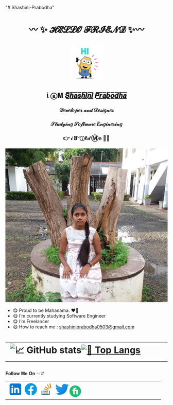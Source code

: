 "# Shashini-Prabodha" 


## <h1 align="center">〰 ✨ 𝓗𝓔𝓛𝓛𝓞 𝓕𝓡𝓘𝓔𝓝𝓓 ✨〰</b>
## <p align="center"><img src="https://raw.githubusercontent.com/Shashini-Prabodha/Shashini-Prabodha/master/asserts/hi.gif" width="100px"></p>
### <h2 align="center">ί ⓐ𝐌 𝑺̲̅𝒉̲̅𝒂̲̅𝒔̲̅𝒉̲̅𝒊̲̅𝒏̲̅𝒊̲̅ 𝑷̲̅𝒓̲̅𝒂̲̅𝒃̲̅𝒐̲̅𝒅̲̅𝒉̲̅𝒂̲̅
#### <h3 align="center">𝒟𝑒𝓋𝑒𝓁𝑜𝓅𝑒𝓇 𝒶𝓃𝒹 𝒟𝑒𝓈𝒾𝑔𝓃𝑒𝓇
#### <h3 align="center">𝒮𝓉𝓊𝒹𝓎𝒾𝓃𝑔 𝒮𝑜𝒻𝓉𝓌𝒶𝓇𝑒 𝐸𝓃𝑔𝒾𝓃𝑒𝓇𝒾𝓃𝑔
#### <h3 align="center"> 👉 𝒾 𝐁ᵘⓘℓ𝒹 Ⓜ𝕖 👩‍💼  

![image](https://github.com/Shashini-Prabodha/Shashini-Prabodha/blob/master/asserts/my%20pic.jpg)


- 😋 Proud to be Mahanama. ❤💛 
- 😋 I’m currently studying Software Engineer
- 😋 I’m Freelancer 
- 😋 How to reach me : shashiniprabodha0503@gmail.com





# <table><tr><td valign="top" width="50%">![📈 GitHub stats](https://github-readme-stats.vercel.app/api?username=Shashini-Prabodha&show_icons=true&theme=radical)[![💠 Top Langs](https://github-readme-stats.vercel.app/api/top-langs/?username=Shashini-Prabodha&langs_count=8&theme=radical)](https://github.com/Shashini-Prabodha/github-readme-stats)</td></tr></table>

𝐅𝐨𝐥𝐥𝐨𝐰 𝐌𝐞 𝐎𝐧 -: 
#<table><tr><td valign="top" width="50%">[![Shashini](https://github.com/Shashini-Prabodha/Shashini-Prabodha/blob/master/asserts/linkedin.png)](https://www.linkedin.com/in/shashini-p-6034471bb/)[![Shashini](https://github.com/Shashini-Prabodha/Shashini-Prabodha/blob/master/asserts/fb.png)](https://www.facebook.com/shashiniprabodha.abeygunasekara.7/)[![Shashini](https://github.com/Shashini-Prabodha/Shashini-Prabodha/blob/master/asserts/stack_overflow.png)](https://stackoverflow.com/users/12910819/shashini-prabodha?tab=profile)[![Shashini](https://github.com/Shashini-Prabodha/Shashini-Prabodha/blob/master/asserts/twitter.png)](https://twitter.com/ShashiniPrabod2)[![Shashini](https://github.com/Shashini-Prabodha/Shashini-Prabodha/blob/master/asserts/fiverr.png)](https://www.fiverr.com/sp1999?public_mode=true)</td></tr></table>